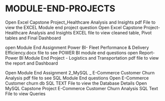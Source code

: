 # MODULE-END-PROJECTS
Open Excel Capstone Project_Healthcare Analysis and Insights pdf File to view the EXCEL Module end project question
Open Excel Capstone Project- Healthcare Analysis and Insights EXCEL file to view cleaned table, Pivot tables and Final Dashboard

open Module End Assignment Power BI- Fleet Performance & Delivery Efficiency.docx file to see POWER BI module end questions
open Report-Power BI Module End Project - Logistics and Transportation pdf file to view the report and Dashboard

Open Module End Assignment 2_MySQL _ E-Commerce Customer Churn Analysis pdf file to see SQL Module End questions
Open E-Commerce Customer churn db SQL TEXT File to view the Database Details
Open MySQL Capstone Project  E-Commerce Customer Churn Analysis SQL Text File to view Queries
